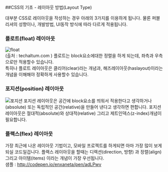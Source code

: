 ##CSS의 기초 - 레이아웃 방법(Layout Type)

대부분 CSS로 레이아웃을 작성하는 경우 아래의 3가지를 이용하게 됩니다.
물론 퍼블리셔의 성향이나, 개발방법, UI동작 방식에 따라 다르게 적용됩니다.


### 플로트(float) 레이아웃
![float](http://tutorial.techaltum.com/images/css-float-clear.jpg)  
(출처 : techaltum.com )
플로트는 block요소에대한 정렬을 하게 되는데, 좌측과 우측으로만 적용할수 있습니다.  
특히나 플로트 레이아웃은 클리어(clear)라는 개념과, 해즈레이아웃(haslayout)이라는 개념을 이해해야 정확하게 사용할수 있습니다. 


### 포지션(position) 레이아웃
![포지션](http://www.jegsworks.com/examples/DemoCSS/position.png)
포지션 레이아웃은 공간에 block요소를 띄워서 적용한다고 생각하거나(absolute) 또는 독립적인 공간(relative)을 만들어 낸다고
생각하면 편합니다. 포지션 레이아웃은 절대적(absolute)와 상대적(relative) 그리고 제트인덱스(z-index)개념이 필요합니다.


### 플랙스(flex) 레이아웃
가장 최근에 나온 레이아웃 기법이고, 모바일 프로젝트를 하게되면 아마 가장 많이 보게되실 코드일겁니다.
플랙스 레이아웃을 할때는 디렉션(direction, 방향) 과 정렬(align) 그리고 아이템(items) 이라는 개념이 가장 우선됩니다.  
샘플 : http://codepen.io/enxaneta/pen/adLPwv